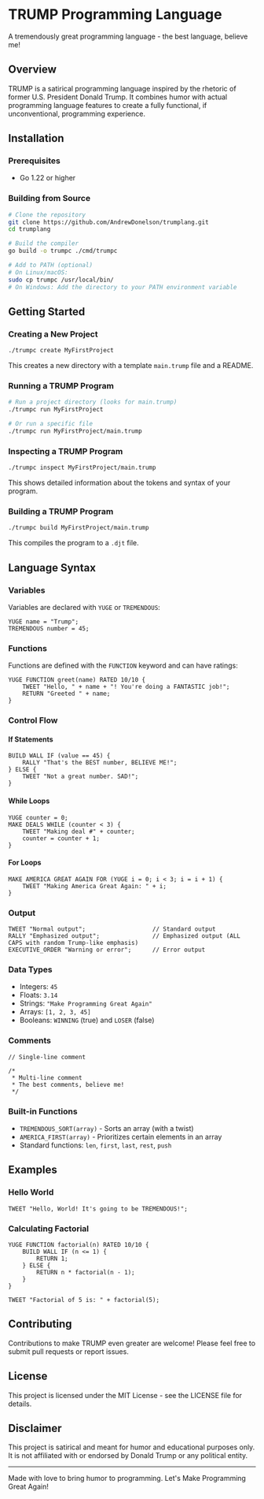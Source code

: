 # TRUMP Programming Language

A tremendously great programming language - the best language, believe me!

## Overview

TRUMP is a satirical programming language inspired by the rhetoric of former U.S. President Donald Trump. It combines humor with actual programming language features to create a fully functional, if unconventional, programming experience.

## Installation

### Prerequisites

- Go 1.22 or higher

### Building from Source

```bash
# Clone the repository
git clone https://github.com/AndrewDonelson/trumplang.git
cd trumplang

# Build the compiler
go build -o trumpc ./cmd/trumpc

# Add to PATH (optional)
# On Linux/macOS:
sudo cp trumpc /usr/local/bin/
# On Windows: Add the directory to your PATH environment variable
```

## Getting Started

### Creating a New Project

```bash
./trumpc create MyFirstProject
```

This creates a new directory with a template `main.trump` file and a README.

### Running a TRUMP Program

```bash
# Run a project directory (looks for main.trump)
./trumpc run MyFirstProject

# Or run a specific file
./trumpc run MyFirstProject/main.trump
```

### Inspecting a TRUMP Program

```bash
./trumpc inspect MyFirstProject/main.trump
```

This shows detailed information about the tokens and syntax of your program.

### Building a TRUMP Program

```bash
./trumpc build MyFirstProject/main.trump
```

This compiles the program to a `.djt` file.

## Language Syntax

### Variables

Variables are declared with `YUGE` or `TREMENDOUS`:

```
YUGE name = "Trump";
TREMENDOUS number = 45;
```

### Functions

Functions are defined with the `FUNCTION` keyword and can have ratings:

```
YUGE FUNCTION greet(name) RATED 10/10 {
    TWEET "Hello, " + name + "! You're doing a FANTASTIC job!";
    RETURN "Greeted " + name;
}
```

### Control Flow

#### If Statements

```
BUILD WALL IF (value == 45) {
    RALLY "That's the BEST number, BELIEVE ME!";
} ELSE {
    TWEET "Not a great number. SAD!";
}
```

#### While Loops

```
YUGE counter = 0;
MAKE DEALS WHILE (counter < 3) {
    TWEET "Making deal #" + counter;
    counter = counter + 1;
}
```

#### For Loops

```
MAKE AMERICA GREAT AGAIN FOR (YUGE i = 0; i < 3; i = i + 1) {
    TWEET "Making America Great Again: " + i;
}
```

### Output

```
TWEET "Normal output";                   // Standard output
RALLY "Emphasized output";               // Emphasized output (ALL CAPS with random Trump-like emphasis)
EXECUTIVE_ORDER "Warning or error";      // Error output
```

### Data Types

- Integers: `45`
- Floats: `3.14`
- Strings: `"Make Programming Great Again"`
- Arrays: `[1, 2, 3, 45]`
- Booleans: `WINNING` (true) and `LOSER` (false)

### Comments

```
// Single-line comment

/* 
 * Multi-line comment
 * The best comments, believe me!
 */
```

### Built-in Functions

- `TREMENDOUS_SORT(array)` - Sorts an array (with a twist)
- `AMERICA_FIRST(array)` - Prioritizes certain elements in an array
- Standard functions: `len`, `first`, `last`, `rest`, `push`

## Examples

### Hello World

```
TWEET "Hello, World! It's going to be TREMENDOUS!";
```

### Calculating Factorial

```
YUGE FUNCTION factorial(n) RATED 10/10 {
    BUILD WALL IF (n <= 1) {
        RETURN 1;
    } ELSE {
        RETURN n * factorial(n - 1);
    }
}

TWEET "Factorial of 5 is: " + factorial(5);
```

## Contributing

Contributions to make TRUMP even greater are welcome! Please feel free to submit pull requests or report issues.

## License

This project is licensed under the MIT License - see the LICENSE file for details.

## Disclaimer

This project is satirical and meant for humor and educational purposes only. It is not affiliated with or endorsed by Donald Trump or any political entity.

---

Made with love to bring humor to programming. Let's Make Programming Great Again!